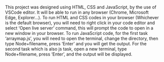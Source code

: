 This project was designed using HTML, CSS and JavaScript, by the use of VSCode editor. It will be able to run in any browser (Chrome, Microsoft Edge, Explorer…).
To run HTML and CSS codes in your browser (Whichever is the default browser), you will need to right click in your code editor and select ‘Open live server’ command, this will prompt the code to open in a new window in your browser.
To run JavaScript code, for the first task ‘arraymap.js’, you will need to open the terminal, change the directory, then type Node+filename, press ‘Enter’ and you will get the output. For the second task which is also js task, open a new terminal, type Node+filename, press ‘Enter’, and the output will be displayed.

